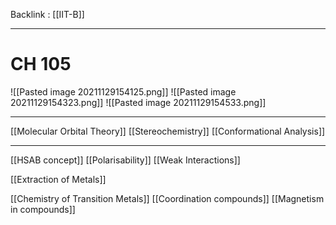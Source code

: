 Backlink : [[IIT-B]]

---

# CH 105
![[Pasted image 20211129154125.png]]
![[Pasted image 20211129154323.png]]
![[Pasted image 20211129154533.png]]

---

[[Molecular Orbital Theory]]
[[Stereochemistry]]
[[Conformational Analysis]]

---
[[HSAB concept]]
[[Polarisability]]
[[Weak Interactions]]

[[Extraction of Metals]]

[[Chemistry of Transition Metals]]
[[Coordination compounds]]
[[Magnetism in compounds]]
